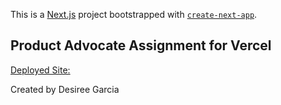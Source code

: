 This is a [Next.js](https://nextjs.org/) project bootstrapped with [`create-next-app`](https://github.com/vercel/next.js/tree/canary/packages/create-next-app).

## Product Advocate Assignment for Vercel

[Deployed Site:](https://product-advocate.vercel.app/)

Created by Desiree Garcia